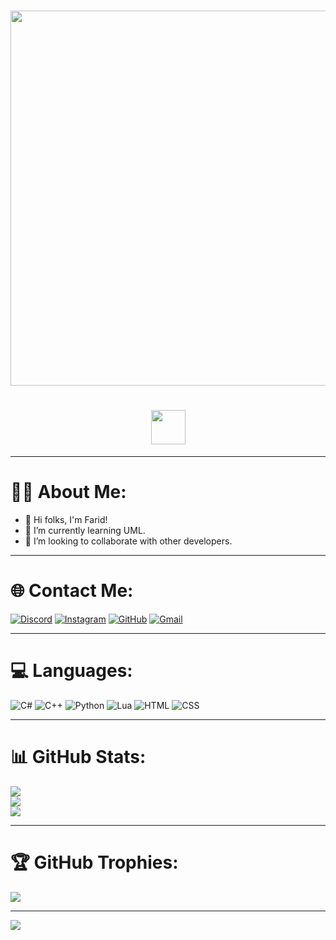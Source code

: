 <h1 align="center"> 
<img src="https://github.com/freezy-create/freezy-create/blob/main/name.svg" width="600px"></h1>
<h1 align="center">
<img src="https://raw.githubusercontent.com/MartinHeinz/MartinHeinz/master/wave.gif" width="55px">
</h1>

---
# 🙋‍♂️ About Me:
- 👋 Hi folks, I'm Farid!
- 🌱 I’m currently learning UML.
- 👯 I’m looking to collaborate with other developers.

---
# 🌐 Contact Me:
[![Discord](https://img.shields.io/badge/Discord-5865F2?style=for-the-badge&logo=discord&logoColor=white)](https://discord.gg/NtCfRQHQRj)
[![Instagram](https://img.shields.io/badge/Instagram-E4405F?style=for-the-badge&logo=instagram&logoColor=white)](https://www.instagram.com/feridxyz)
[![GitHub](https://img.shields.io/badge/GitHub-100000?style=for-the-badge&logo=github&logoColor=white)](https://github.com/freezy-create)
[![Gmail](https://img.shields.io/badge/Gmail-D14836?style=for-the-badge&logo=gmail&logoColor=white)](mailto:selimovferid85@gmail.com)

---
# 💻 Languages:
![C#](https://img.shields.io/badge/C%23-239120?style=for-the-badge&logo=c-sharp&logoColor=white)
![C++](https://img.shields.io/badge/C%2B%2B-00599C?style=for-the-badge&logo=c%2B%2B&logoColor=white)
![Python](https://img.shields.io/badge/Python-FFD43B?style=for-the-badge&logo=python&logoColor=blue)
![Lua](https://img.shields.io/badge/Lua-2C2D72?style=for-the-badge&logo=lua&logoColor=white)
![HTML](https://img.shields.io/badge/HTML5-E34F26?style=for-the-badge&logo=html5&logoColor=white)
![CSS](https://img.shields.io/badge/CSS3-1572B6?style=for-the-badge&logo=css3&logoColor=white)

---
# 📊 GitHub Stats:
![](https://github-readme-stats.vercel.app/api?username=freezy-create&theme=dark&hide_border=false&include_all_commits=true&count_private=true)<br/>
![](https://github-readme-streak-stats.herokuapp.com/?user=freezy-create&theme=dark&hide_border=false)<br/>
![](https://github-readme-stats.vercel.app/api/top-langs/?username=freezy-create&theme=dark&hide_border=false&include_all_commits=true&count_private=true&layout=compact)

---
# 🏆 GitHub Trophies:
![](https://github-profile-trophy.vercel.app/?username=freezy-create&margin-w=15theme=dark)

---
![](https://komarev.com/ghpvc/?username=freezy-create&color=green)
